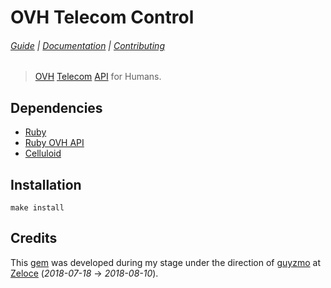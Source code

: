 # OVH Telecom Control

###### [Guide] | [Documentation] | [Contributing]

> [OVH] [Telecom][Telephony] [API] for Humans.

## Dependencies

- [Ruby]
- [Ruby OVH API]
- [Celluloid]

## Installation

```
make install
```

## Credits

This [gem][RubyGems] was developed during my stage under the direction of [guyzmo] at [Zeloce]
(_2018-07-18_ → _2018-08-10_).

[Guide]: doc/guide.md
[Documentation]: doc/ovh-telecom-control.md
[Contributing]: CONTRIBUTING
[OVH]: https://ovh.com
[API]: https://api.ovh.com
[Telephony]: https://api.ovh.com/console/#/telephony
[Ruby]: http://ruby-lang.org
[RubyGems]: https://rubygems.org
[Ruby OVH API]: https://rubygems.org/gems/ovh-api
[Celluloid]: https://celluloid.io
[guyzmo]: https://github.com/guyzmo
[Zeloce]: https://zeloce.com
